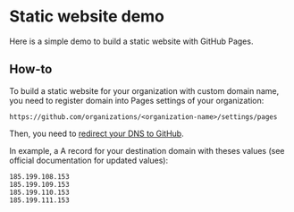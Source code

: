 # Static website demo

Here is a simple demo to build a static website with GitHub Pages.

## How-to

To build a static website for your organization with custom domain name, you need to register domain into Pages settings of your organization:

`https://github.com/organizations/<organization-name>/settings/pages`

Then, you need to [redirect your DNS to GitHub](https://docs.github.com/pages/configuring-a-custom-domain-for-your-github-pages-site/managing-a-custom-domain-for-your-github-pages-site).

In example, a A record for your destination domain with theses values (see official documentation for updated values):

```
185.199.108.153
185.199.109.153
185.199.110.153
185.199.111.153
```
